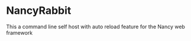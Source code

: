 NancyRabbit
===========

This a command line self host with auto reload feature for the Nancy web framework